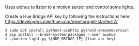 Uses aiohue to listen to a motion sensor and control some lights.

Create a Hue Bridge API key by following the instructions here:
<https://developers.meethue.com/develop/get-started-2/>

```
$ sudo apt install python3-aiohttp python3-awesomeversion
$ pip install --break-system-packages --user aiohue
$ ./motion-light.py ${HUE_BRIDGE_IP} $(cat api-key)
```
